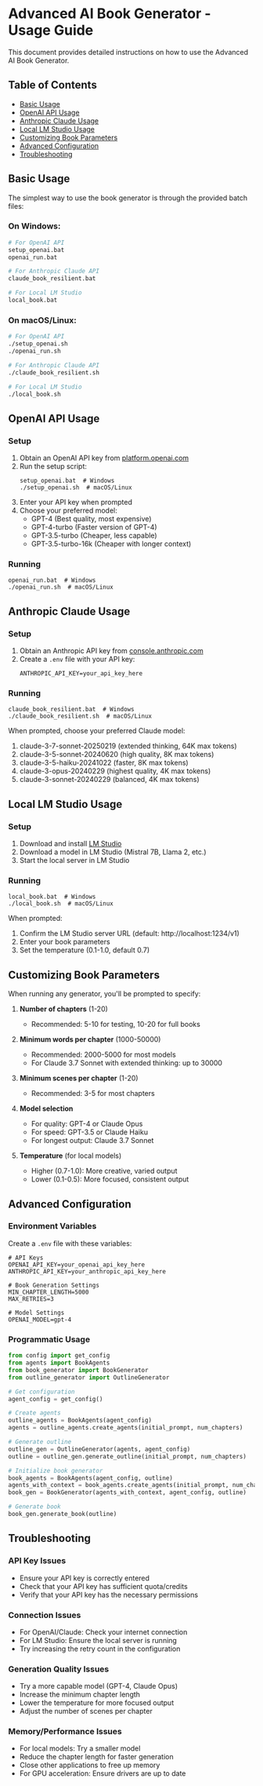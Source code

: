 # Advanced AI Book Generator - Usage Guide

This document provides detailed instructions on how to use the Advanced AI Book Generator.

## Table of Contents

- [Basic Usage](#basic-usage)
- [OpenAI API Usage](#openai-api-usage)
- [Anthropic Claude Usage](#anthropic-claude-usage)
- [Local LM Studio Usage](#local-lm-studio-usage)
- [Customizing Book Parameters](#customizing-book-parameters)
- [Advanced Configuration](#advanced-configuration)
- [Troubleshooting](#troubleshooting)

## Basic Usage

The simplest way to use the book generator is through the provided batch files:

### On Windows:

```bash
# For OpenAI API
setup_openai.bat
openai_run.bat

# For Anthropic Claude API
claude_book_resilient.bat

# For Local LM Studio
local_book.bat
```

### On macOS/Linux:

```bash
# For OpenAI API
./setup_openai.sh
./openai_run.sh

# For Anthropic Claude API
./claude_book_resilient.sh

# For Local LM Studio
./local_book.sh
```

## OpenAI API Usage

### Setup

1. Obtain an OpenAI API key from [platform.openai.com](https://platform.openai.com)
2. Run the setup script:
   ```
   setup_openai.bat  # Windows
   ./setup_openai.sh  # macOS/Linux
   ```
3. Enter your API key when prompted
4. Choose your preferred model:
   - GPT-4 (Best quality, most expensive)
   - GPT-4-turbo (Faster version of GPT-4)
   - GPT-3.5-turbo (Cheaper, less capable)
   - GPT-3.5-turbo-16k (Cheaper with longer context)

### Running

```
openai_run.bat  # Windows
./openai_run.sh  # macOS/Linux
```

## Anthropic Claude Usage

### Setup

1. Obtain an Anthropic API key from [console.anthropic.com](https://console.anthropic.com)
2. Create a `.env` file with your API key:
   ```
   ANTHROPIC_API_KEY=your_api_key_here
   ```

### Running

```
claude_book_resilient.bat  # Windows
./claude_book_resilient.sh  # macOS/Linux
```

When prompted, choose your preferred Claude model:
1. claude-3-7-sonnet-20250219 (extended thinking, 64K max tokens)
2. claude-3-5-sonnet-20240620 (high quality, 8K max tokens)
3. claude-3-5-haiku-20241022 (faster, 8K max tokens)
4. claude-3-opus-20240229 (highest quality, 4K max tokens)
5. claude-3-sonnet-20240229 (balanced, 4K max tokens)

## Local LM Studio Usage

### Setup

1. Download and install [LM Studio](https://lmstudio.ai/)
2. Download a model in LM Studio (Mistral 7B, Llama 2, etc.)
3. Start the local server in LM Studio

### Running

```
local_book.bat  # Windows
./local_book.sh  # macOS/Linux
```

When prompted:
1. Confirm the LM Studio server URL (default: http://localhost:1234/v1)
2. Enter your book parameters
3. Set the temperature (0.1-1.0, default 0.7)

## Customizing Book Parameters

When running any generator, you'll be prompted to specify:

1. **Number of chapters** (1-20)
   - Recommended: 5-10 for testing, 10-20 for full books

2. **Minimum words per chapter** (1000-50000)
   - Recommended: 2000-5000 for most models
   - For Claude 3.7 Sonnet with extended thinking: up to 30000

3. **Minimum scenes per chapter** (1-20)
   - Recommended: 3-5 for most chapters

4. **Model selection**
   - For quality: GPT-4 or Claude Opus
   - For speed: GPT-3.5 or Claude Haiku
   - For longest output: Claude 3.7 Sonnet

5. **Temperature** (for local models)
   - Higher (0.7-1.0): More creative, varied output
   - Lower (0.1-0.5): More focused, consistent output

## Advanced Configuration

### Environment Variables

Create a `.env` file with these variables:

```
# API Keys
OPENAI_API_KEY=your_openai_api_key_here
ANTHROPIC_API_KEY=your_anthropic_api_key_here

# Book Generation Settings
MIN_CHAPTER_LENGTH=5000
MAX_RETRIES=3

# Model Settings
OPENAI_MODEL=gpt-4
```

### Programmatic Usage

```python
from config import get_config
from agents import BookAgents
from book_generator import BookGenerator
from outline_generator import OutlineGenerator

# Get configuration
agent_config = get_config()

# Create agents
outline_agents = BookAgents(agent_config)
agents = outline_agents.create_agents(initial_prompt, num_chapters)

# Generate outline
outline_gen = OutlineGenerator(agents, agent_config)
outline = outline_gen.generate_outline(initial_prompt, num_chapters)

# Initialize book generator
book_agents = BookAgents(agent_config, outline)
agents_with_context = book_agents.create_agents(initial_prompt, num_chapters)
book_gen = BookGenerator(agents_with_context, agent_config, outline)

# Generate book
book_gen.generate_book(outline)
```

## Troubleshooting

### API Key Issues

- Ensure your API key is correctly entered
- Check that your API key has sufficient quota/credits
- Verify that your API key has the necessary permissions

### Connection Issues

- For OpenAI/Claude: Check your internet connection
- For LM Studio: Ensure the local server is running
- Try increasing the retry count in the configuration

### Generation Quality Issues

- Try a more capable model (GPT-4, Claude Opus)
- Increase the minimum chapter length
- Lower the temperature for more focused output
- Adjust the number of scenes per chapter

### Memory/Performance Issues

- For local models: Try a smaller model
- Reduce the chapter length for faster generation
- Close other applications to free up memory
- For GPU acceleration: Ensure drivers are up to date
